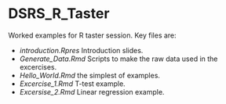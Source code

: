 # DSRS_R_Taster
Worked examples for R taster session. Key files are:
- *introduction.Rpres* Introduction slides.
- *Generate_Data.Rmd* Scripts to make the raw data used in the excercises.
- *Hello_World.Rmd* the simplest of examples.
- *Excercise_1.Rmd* T-test example.
- *Excersise_2.Rmd* Linear regression example.
